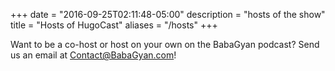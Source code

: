 +++
date = "2016-09-25T02:11:48-05:00"
description = "hosts of the show"
title = "Hosts of HugoCast"
aliases = "/hosts"
+++

Want to be a co-host or host on your own on the BabaGyan podcast? Send us an email at Contact@BabaGyan.com!
